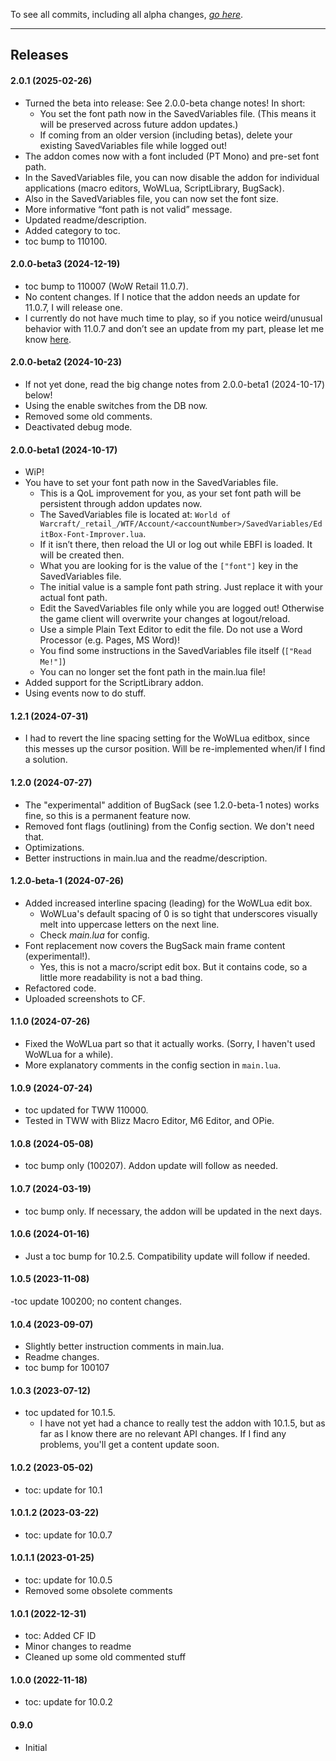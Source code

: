 To see all commits, including all alpha changes, [*go here*](https://github.com/tflo/EditBox-Font-Improver/commits/master/).

---

## Releases

#### 2.0.1 (2025-02-26)

- Turned the beta into release: See 2.0.0-beta change notes! In short:
    - You set the font path now in the SavedVariables file. (This means it will be preserved across future addon updates.)
    - If coming from an older version (including betas), delete your existing SavedVariables file while logged out!
- The addon comes now with a font included (PT Mono) and pre-set font path.
- In the SavedVariables file, you can now disable the addon for individual applications (macro editors, WoWLua, ScriptLibrary, BugSack).
- Also in the SavedVariables file, you can now set the font size.
- More informative “font path is not valid” message.
- Updated readme/description.
- Added category to toc.
- toc bump to 110100.

#### 2.0.0-beta3 (2024-12-19)

- toc bump to 110007 (WoW Retail 11.0.7).
- No content changes. If I notice that the addon needs an update for 11.0.7, I will release one.
- I currently do not have much time to play, so if you notice weird/unusual behavior with 11.0.7 and don’t see an update from my part, please let me know [here](https://github.com/tflo/EditBox-Font-Improver/issues).

#### 2.0.0-beta2 (2024-10-23)

- If not yet done, read the big change notes from 2.0.0-beta1 (2024-10-17) below!
- Using the enable switches from the DB now.
- Removed some old comments.
- Deactivated debug mode.

#### 2.0.0-beta1 (2024-10-17)

- WiP!
- You have to set your font path now in the SavedVariables file.
    - This is a QoL improvement for you, as your set font path will be persistent through addon updates now.
    - The SavedVariables file is located at: `World of Warcraft/_retail_/WTF/Account/<accountNumber>/SavedVariables/EditBox-Font-Improver.lua`.
    - If it isn’t there, then reload the UI or log out while EBFI is loaded. It will be created then.
    - What you are looking for is the value of the `["font"]` key in the SavedVariables file.
    - The initial value is a sample font path string. Just replace it with your actual font path.
    - Edit the SavedVariables file only while you are logged out! Otherwise the game client will overwrite your changes at logout/reload.
    - Use a simple Plain Text Editor to edit the file. Do not use a Word Processor (e.g. Pages, MS Word)!
    - You find some instructions in the SavedVariables file itself (`["Read Me!"]`)
    - You can no longer set the font path in the main.lua file!
- Added support for the ScriptLibrary addon.
- Using events now to do stuff.

#### 1.2.1 (2024-07-31)

- I had to revert the line spacing setting for the WoWLua editbox, since this messes up the cursor position. Will be re-implemented when/if I find a solution.

#### 1.2.0 (2024-07-27)

- The "experimental" addition of BugSack (see 1.2.0-beta-1 notes) works fine, so this is a permanent feature now.
- Removed font flags (outlining) from the Config section. We don't need that.
- Optimizations.
- Better instructions in main.lua and the readme/description.

#### 1.2.0-beta-1 (2024-07-26)

- Added increased interline spacing (leading) for the WoWLua edit box.
    - WoWLua's default spacing of 0 is so tight that underscores visually melt into uppercase letters on the next line.
    - Check *main.lua* for config.
- Font replacement now covers the BugSack main frame content (experimental!).
    - Yes, this is not a macro/script edit box. But it contains code, so a little more readability is not a bad thing.
- Refactored code.
- Uploaded screenshots to CF.

#### 1.1.0 (2024-07-26)

- Fixed the WoWLua part so that it actually works. (Sorry, I haven't used WoWLua for a while).
- More explanatory comments in the config section in `main.lua`.

#### 1.0.9 (2024-07-24)

- toc updated for TWW 110000.
- Tested in TWW with Blizz Macro Editor, M6 Editor, and OPie.

#### 1.0.8 (2024-05-08)

- toc bump only (100207). Addon update will follow as needed.

#### 1.0.7 (2024-03-19)

- toc bump only. If necessary, the addon will be updated in the next days.

#### 1.0.6 (2024-01-16)

- Just a toc bump for 10.2.5. Compatibility update will follow if needed.

#### 1.0.5 (2023-11-08)

-toc update 100200; no content changes.

#### 1.0.4 (2023-09-07)

- Slightly better instruction comments in main.lua.
- Readme changes.
- toc bump for 100107

#### 1.0.3 (2023-07-12)

- toc updated for 10.1.5.
  - I have not yet had a chance to really test the addon with 10.1.5, but as far as I know there are no relevant API changes. If I find any problems, you'll get a content update soon.

#### 1.0.2 (2023-05-02)

- toc: update for 10.1

#### 1.0.1.2 (2023-03-22)

- toc: update for 10.0.7

#### 1.0.1.1 (2023-01-25)

- toc: update for 10.0.5
- Removed some obsolete comments

#### 1.0.1 (2022-12-31)

- toc: Added CF ID
- Minor changes to readme
- Cleaned up some old commented stuff

#### 1.0.0 (2022-11-18)

- toc: update for 10.0.2

#### 0.9.0

- Initial

